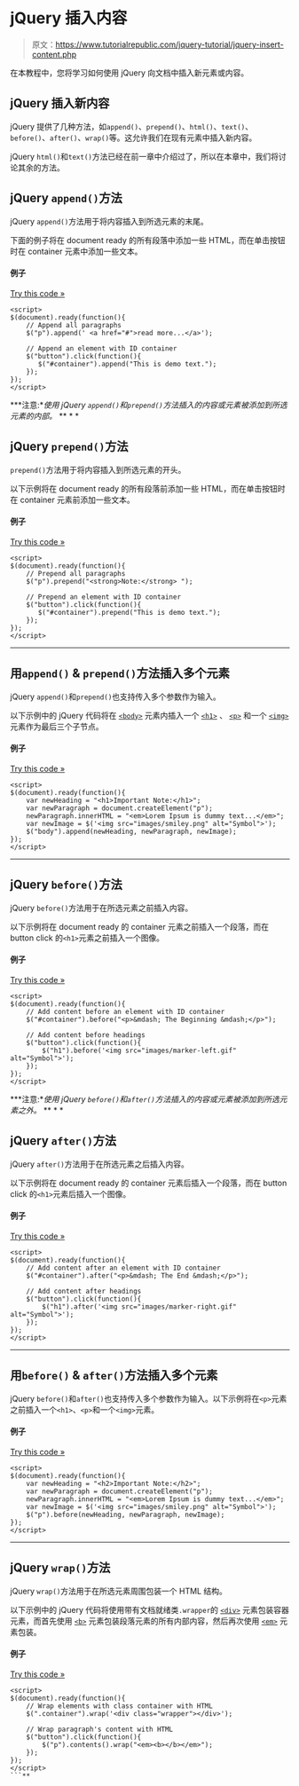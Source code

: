 # jQuery 插入内容

> 原文：<https://www.tutorialrepublic.com/jquery-tutorial/jquery-insert-content.php>

在本教程中，您将学习如何使用 jQuery 向文档中插入新元素或内容。

## jQuery 插入新内容

jQuery 提供了几种方法，如`append()`、`prepend()`、`html()`、`text()`、`before()`、`after()`、`wrap()`等。这允许我们在现有元素中插入新内容。

jQuery `html()`和`text()`方法已经在前一章中介绍过了，所以在本章中，我们将讨论其余的方法。

## jQuery `append()`方法

jQuery `append()`方法用于将内容插入到所选元素的末尾。

下面的例子将在 document ready 的所有段落中添加一些 HTML，而在单击按钮时在 container 元素中添加一些文本。

#### 例子

[Try this code »](../codelab.php?topic=jquery&file=insert-html-at-the-end-of-an-element "Try this code using online Editor")

```
<script>
$(document).ready(function(){
    // Append all paragraphs
    $("p").append(' <a href="#">read more...</a>');

    // Append an element with ID container
    $("button").click(function(){
       $("#container").append("This is demo text.");
    });
});
</script>
```

 ***注意:**使用 jQuery `append()`和`prepend()`方法插入的内容或元素被添加到所选元素的内部。*  ** * *

## jQuery `prepend()`方法

`prepend()`方法用于将内容插入到所选元素的开头。

以下示例将在 document ready 的所有段落前添加一些 HTML，而在单击按钮时在 container 元素前添加一些文本。

#### 例子

[Try this code »](../codelab.php?topic=jquery&file=insert-html-at-the-start-of-an-element "Try this code using online Editor")

```
<script>
$(document).ready(function(){
    // Prepend all paragraphs
    $("p").prepend("<strong>Note:</strong> ");

    // Prepend an element with ID container
    $("button").click(function(){
       $("#container").prepend("This is demo text.");
    });
});
</script>
```

* * *

## 用`append()` & `prepend()`方法插入多个元素

jQuery `append()`和`prepend()`也支持传入多个参数作为输入。

以下示例中的 jQuery 代码将在 [`<body>`](../html-reference/html-body-tag.php) 元素内插入一个 [`<h1>`](../html-reference/html-headings-tag.php) 、 [`<p>`](../html-reference/html-p-tag.php) 和一个 [`<img>`](../html-reference/html-img-tag.php) 元素作为最后三个子节点。

#### 例子

[Try this code »](../codelab.php?topic=jquery&file=append-or-prepend-multiple-elements-at-once "Try this code using online Editor")

```
<script>
$(document).ready(function(){
    var newHeading = "<h1>Important Note:</h1>";
    var newParagraph = document.createElement("p");
    newParagraph.innerHTML = "<em>Lorem Ipsum is dummy text...</em>";
    var newImage = $('<img src="images/smiley.png" alt="Symbol">');
    $("body").append(newHeading, newParagraph, newImage);
});
</script>
```

* * *

## jQuery `before()`方法

jQuery `before()`方法用于在所选元素之前插入内容。

以下示例将在 document ready 的 container 元素之前插入一个段落，而在 button click 的`<h1>`元素之前插入一个图像。

#### 例子

[Try this code »](../codelab.php?topic=jquery&file=insert-html-before-and-after-an-element "Try this code using online Editor")

```
<script>
$(document).ready(function(){
    // Add content before an element with ID container
    $("#container").before("<p>&mdash; The Beginning &mdash;</p>");

    // Add content before headings
    $("button").click(function(){
        $("h1").before('<img src="images/marker-left.gif" alt="Symbol">');
    });
});
</script>
```

 ***注意:**使用 jQuery `before()`和`after()`方法插入的内容或元素被添加到所选元素之外。*  ** * *

## jQuery `after()`方法

jQuery `after()`方法用于在所选元素之后插入内容。

以下示例将在 document ready 的 container 元素后插入一个段落，而在 button click 的`<h1>`元素后插入一个图像。

#### 例子

[Try this code »](../codelab.php?topic=jquery&file=insert-html-before-and-after-an-element "Try this code using online Editor")

```
<script>
$(document).ready(function(){
    // Add content after an element with ID container
    $("#container").after("<p>&mdash; The End &mdash;</p>");

    // Add content after headings
    $("button").click(function(){
        $("h1").after('<img src="images/marker-right.gif" alt="Symbol">');
    });
});
</script>
```

* * *

## 用`before()` & `after()`方法插入多个元素

jQuery `before()`和`after()`也支持传入多个参数作为输入。以下示例将在`<p>`元素之前插入一个`<h1>`、`<p>`和一个`<img>`元素。

#### 例子

[Try this code »](../codelab.php?topic=jquery&file=insert-multiple-elements-before-and-after-an-element "Try this code using online Editor")

```
<script>
$(document).ready(function(){
    var newHeading = "<h2>Important Note:</h2>";
    var newParagraph = document.createElement("p");
    newParagraph.innerHTML = "<em>Lorem Ipsum is dummy text...</em>";
    var newImage = $('<img src="images/smiley.png" alt="Symbol">');
    $("p").before(newHeading, newParagraph, newImage);
});
</script>
```

* * *

## jQuery `wrap()`方法

jQuery `wrap()`方法用于在所选元素周围包装一个 HTML 结构。

以下示例中的 jQuery 代码将使用带有文档就绪类`.wrapper`的 [`<div>`](../html-reference/html-div-tag.php) 元素包装容器元素，而首先使用 [`<b>`](../html-reference/html-b-tag.php) 元素包装段落元素的所有内部内容，然后再次使用 [`<em>`](../html-reference/html-em-tag.php) 元素包装。

#### 例子

[Try this code »](../codelab.php?topic=jquery&file=wrap-html-around-an-element "Try this code using online Editor")

```
<script>
$(document).ready(function(){
    // Wrap elements with class container with HTML
    $(".container").wrap('<div class="wrapper"></div>');

    // Wrap paragraph's content with HTML
    $("button").click(function(){
        $("p").contents().wrap("<em><b></b></em>");
    });
});
</script>
```**